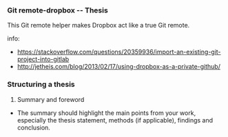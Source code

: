 ### Git remote-dropbox -- Thesis

This Git remote helper makes Dropbox act like a true Git remote.

info:
  - https://stackoverflow.com/questions/20359936/import-an-existing-git-project-into-gitlab
  - http://jetheis.com/blog/2013/02/17/using-dropbox-as-a-private-github/


### Structuring a thesis

1. Summary and foreword
- The summary should highlight the main points from your work, especially the thesis statement, methods (if applicable), findings and conclusion. 